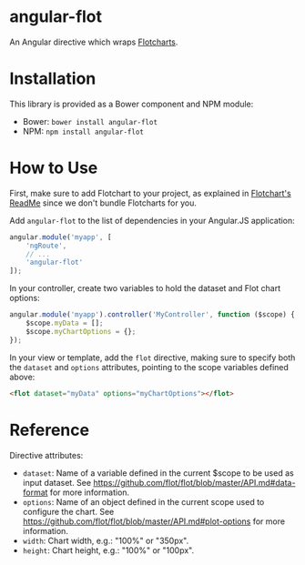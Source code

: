 angular-flot
============

An Angular directive which wraps [Flotcharts](http://www.flotcharts.org/).


# Installation

This library is provided as a Bower component and NPM module:

- Bower: `bower install angular-flot`
- NPM: `npm install angular-flot`


# How to Use

First, make sure to add Flotchart to your project, as explained in [Flotchart's
ReadMe](https://github.com/flot/flot/blob/master/README.md) since we don't bundle Flotcharts for
you.

Add `angular-flot` to the list of dependencies in your Angular.JS application:

```javascript
angular.module('myapp', [
    'ngRoute',
    // ...
    'angular-flot'
]);
```

In your controller, create two variables to hold the dataset and Flot chart options:

```javascript
angular.module('myapp').controller('MyController', function ($scope) {
    $scope.myData = [];
    $scope.myChartOptions = {};
});
```

In your view or template, add the `flot` directive, making sure to specify both the `dataset` and
`options` attributes, pointing to the scope variables defined above:

```html
<flot dataset="myData" options="myChartOptions"></flot>
```


# Reference

Directive attributes:

* `dataset`: Name of a variable defined in the current $scope to be used as input dataset. See
  <https://github.com/flot/flot/blob/master/API.md#data-format> for more information.
* `options`: Name of an object defined in the current scope used to configure the chart. See
  <https://github.com/flot/flot/blob/master/API.md#plot-options> for more information.
* `width`: Chart width, e.g.: "100%" or "350px".
* `height`: Chart height, e.g.: "100%" or "100px".
